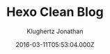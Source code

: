 ---
title: Hexo Clean Blog
github: https://github.com/klugjo/hexo-theme-clean-blog
demo: https://www.codeblocq.com/assets/projects/hexo-theme-clean-blog/
author: Klughertz Jonathan
ssg:
  - Hexo
cms:
  - Markdown
date: 2016-03-11T05:53:04.000Z
description: >-
  Hexo implementation of Clean Blog
  https://blackrockdigital.github.io/startbootstrap-clean-blog/index.html
draft: true
publish_date: '2016-03-11T05:53:04Z'
update_date: '2021-02-08T07:01:15Z'
github_star: 383
github_fork: 128
---